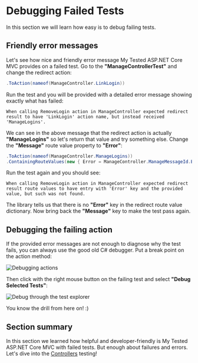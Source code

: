 # Debugging Failed Tests

In this section we will learn how easy is to debug failing tests.

## Friendly error messages

Let's see how nice and friendly error message My Tested ASP.NET Core MVC provides on a failed test. Go to the **"ManageControllerTest"** and change the redirect action:

```c#
.ToAction(nameof(ManageController.LinkLogin))
```

Run the test and you will be provided with a detailed error message showing exactly what has failed:

```
When calling RemoveLogin action in ManageController expected redirect result to have 'LinkLogin' action name, but instead received 'ManageLogins'.
```

We can see in the above message that the redirect action is actually **"ManageLogins"** so let's return that value and try something else. Change the **"Message"** route value property to **"Error"**:

```c#
.ToAction(nameof(ManageController.ManageLogins))
.ContainingRouteValues(new { Error = ManageController.ManageMessageId.Error });
```

Run the test again and you should see:

```
When calling RemoveLogin action in ManageController expected redirect result route values to have entry with 'Error' key and the provided value, but such was not found.
```

The library tells us that there is no **"Error"** key in the redirect route value dictionary. Now bring back the **"Message"** key to make the test pass again.

## Debugging the failing action

If the provided error messages are not enough to diagnose why the test fails, you can always use the good old C# debugger. Put a break point on the action method:

<img src="/images/tutorial/actiondebugging.jpg" alt="Debugging actions" />

Then click with the right mouse button on the failing test and select **"Debug Selected Tests"**:

<img src="/images/tutorial/debugselectedtests.jpg" alt="Debug through the test explorer" />

You know the drill from here on! :)

## Section summary

In this section we learned how helpful and developer-friendly is My Tested ASP.NET Core MVC with failed tests. But enough about failures and errors. Let's dive into the [Controllers](/tutorial/controllers.html) testing!